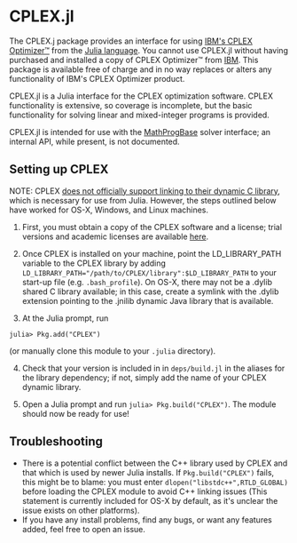 CPLEX.jl
========

The CPLEX.j package provides an interface for using [IBM's CPLEX Optimizer™](http://www.ibm.com/software/commerce/optimization/cplex-optimizer/) from the [Julia language](http://julialang.org/). You cannot use CPLEX.jl without having purchased and installed a copy of CPLEX Optimizer™ from [IBM](http://www.ibm.com/). This package is available free of charge and in no way replaces or alters any functionality of IBM's CPLEX Optimizer product.

CPLEX.jl is a Julia interface for the CPLEX optimization software. CPLEX functionality is extensive, so coverage is incomplete, but the basic functionality for solving linear and mixed-integer programs is provided.

CPLEX.jl is intended for use with the [MathProgBase](https://github.com/JuliaOpt/MathProgBase.jl) solver interface; an internal API, while present, is not documented.

Setting up CPLEX
----------------

NOTE: CPLEX [does not officially support linking to their dynamic C library](https://www.ibm.com/developerworks/community/forums/html/topic?id=ca96447c-fe2d-4e8a-900e-cfe358a9bcec&ps=25), which is necessary for use from Julia. However, the steps outlined below have worked for OS-X, Windows, and Linux machines. 

1. First, you must obtain a copy of the CPLEX software and a license; trial versions and academic licenses are available [here](http://www-01.ibm.com/software/websphere/products/optimization/cplex-studio-preview-edition/).

2. Once CPLEX is installed on your machine, point the LD_LIBRARY_PATH variable to the CPLEX library by adding ``LD_LIBRARY_PATH="/path/to/CPLEX/library":$LD_LIBRARY_PATH`` to your start-up file (e.g. ``.bash_profile``). On OS-X, there may not be a .dylib shared C library available; in this case, create a symlink with the .dylib extension pointing to the .jnilib dynamic Java library that is available.

3. At the Julia prompt, run 
  ```
  julia> Pkg.add("CPLEX")
  ```
(or manually clone this module to your ``.julia`` directory).

4. Check that your version is included in in ``deps/build.jl`` in the aliases for the library dependency; if not, simply add the name of your CPLEX dynamic library.

5. Open a Julia prompt and run ``julia> Pkg.build("CPLEX")``. The module should now be ready for use!

Troubleshooting
---------------
* There is a potential conflict between the C++ library used by CPLEX and that which is used by newer Julia installs. If ``Pkg.build("CPLEX")`` fails, this might be to blame: you must enter ``dlopen("libstdc++",RTLD_GLOBAL)`` before loading the CPLEX module to avoid C++ linking issues (This statement is currently included for OS-X by default, as it's unclear the issue exists on other platforms). 
* If you have any install problems, find any bugs, or want any features added, feel free to open an issue.
